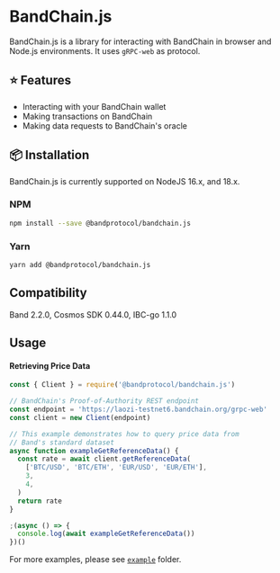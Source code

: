 # BandChain.js

BandChain.js is a library for interacting with BandChain in browser and Node.js environments. It uses `gRPC-web` as protocol.

## ⭐️ Features

- Interacting with your BandChain wallet
- Making transactions on BandChain
- Making data requests to BandChain's oracle

## 📦 Installation

BandChain.js is currently supported on NodeJS 16.x, and 18.x.

### NPM

```bash
npm install --save @bandprotocol/bandchain.js
```

### Yarn

```bash
yarn add @bandprotocol/bandchain.js
```

## Compatibility

Band 2.2.0, Cosmos SDK 0.44.0, IBC-go 1.1.0

## Usage

#### Retrieving Price Data

```js
const { Client } = require('@bandprotocol/bandchain.js')

// BandChain's Proof-of-Authority REST endpoint
const endpoint = 'https://laozi-testnet6.bandchain.org/grpc-web'
const client = new Client(endpoint)

// This example demonstrates how to query price data from
// Band's standard dataset
async function exampleGetReferenceData() {
  const rate = await client.getReferenceData(
    ['BTC/USD', 'BTC/ETH', 'EUR/USD', 'EUR/ETH'],
    3,
    4,
  )
  return rate
}

;(async () => {
  console.log(await exampleGetReferenceData())
})()
```

For more examples, please see [`example`](example/) folder.
